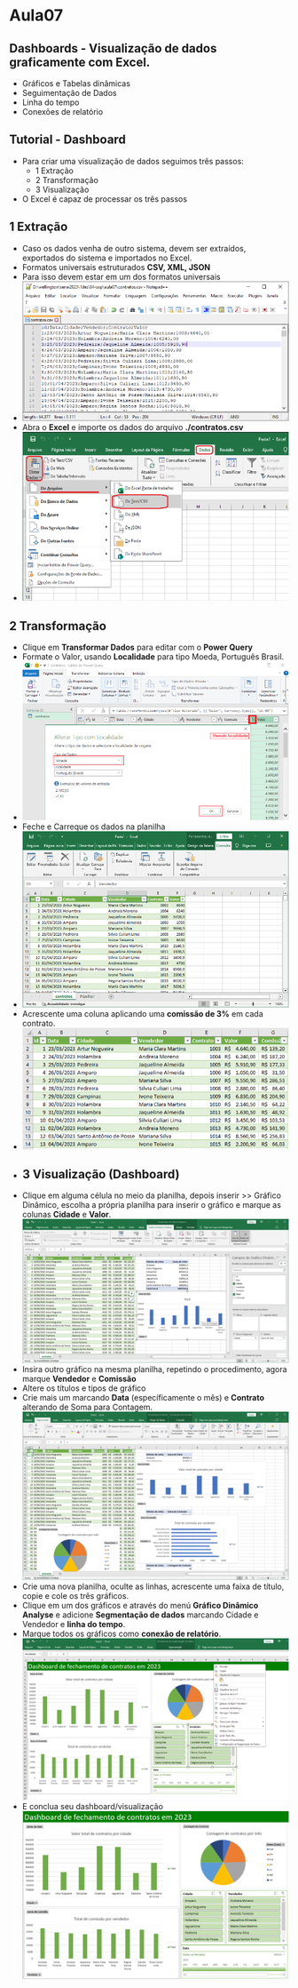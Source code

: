 # Aula07

## Dashboards - Visualização de dados graficamente com Excel.
- Gráficos e Tabelas dinâmicas
- Seguimentação de Dados
- Linha do tempo
- Conexões de relatório

## Tutorial - Dashboard
- Para criar uma visualização de dados seguimos três passos:
  - 1 Extração
  - 2 Transformação
  - 3 Visualização
- O Excel é capaz de processar os três passos
## 1 Extração
- Caso os dados venha de outro sistema, devem ser extraídos, exportados do sistema e importados no Excel.
- Formatos universais estruturados **CSV, XML, JSON**
- Para isso devem estar em um dos formatos universais
- ![contratos.png](./contratos.png)
- Abra o **Excel** e importe os dados do arquivo **./contratos.csv**
- ![Print](./print1.png)
## 2 Transformação
- Clique em **Transformar Dados** para editar com o **Power Query**
- Formate o Valor, usando **Localidade** para tipo Moeda, Português Brasil.
- ![Print](./print2.png)
- Feche e Carreque os dados na planilha
- ![Print](./print3.png)
- Acrescente uma coluna aplicando uma **comissão de 3%** em cada contrato.
- ![Print](./print4.png)
- ## 3 Visualização (Dashboard)
- Clique em alguma célula no meio da planilha, depois inserir >> Gráfico Dinâmico, escolha a própria planilha para inserir o gráfico e marque as colunas **Cidade** e **Valor**.![contratos.png](./print5.png)
- Insira outro gráfico na mesma planilha, repetindo o procedimento, agora marque **Vendedor** e **Comissão**
- Altere os títulos e tipos de gráfico
- Crie mais um marcando **Data** (específicamente o mês) e **Contrato** alterando de Soma para Contagem. ![Print](./print6.png)
- Crie uma nova planilha, oculte as linhas, acrescente uma faixa de título, copie e cole os três gráficos.
- Clique em um dos gráficos e através do menú **Gráfico Dinâmico Analyse** e adicione **Segmentação de dados** marcando Cidade e Vendedor e **linha do tempo**.
- Marque todos os gráficos como **conexão de relatório**.![Print](./print7.png)
- E conclua seu dashboard/visualização ![Print](./print8.png)
